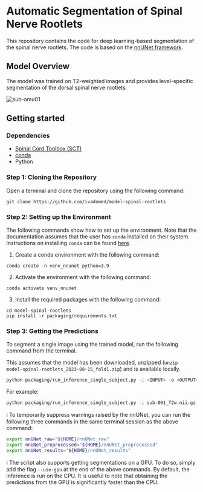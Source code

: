 # Automatic Segmentation of Spinal Nerve Rootlets 

This repository contains the code for deep learning-based segmentation of the spinal nerve rootlets. The code is based on the [nnUNet framework](https://github.com/MIC-DKFZ/nnUNet).

## Model Overview

The model was trained on T2-weighted images and provides level-specific segmentation of the dorsal spinal nerve rootlets.

![sub-amu01](https://github.com/ivadomed/model-spinal-rootlets/assets/39456460/05a4b366-89e4-4986-a0f3-3c568517bbd0)

## Getting started

### Dependencies

- [Spinal Cord Toolbox (SCT)](https://spinalcordtoolbox.com/user_section/installation.html)
- [conda](https://conda.io/projects/conda/en/latest/user-guide/install/index.html) 
- Python

### Step 1: Cloning the Repository

Open a terminal and clone the repository using the following command:

~~~
git clone https://github.com/ivadomed/model-spinal-rootlets
~~~

### Step 2: Setting up the Environment

The following commands show how to set up the environment. 
Note that the documentation assumes that the user has `conda` installed on their system. 
Instructions on installing `conda` can be found [here](https://conda.io/projects/conda/en/latest/user-guide/install/index.html).

1. Create a conda environment with the following command:
```
conda create -n venv_nnunet python=3.9
```

2. Activate the environment with the following command:
```
conda activate venv_nnunet
```

3. Install the required packages with the following command:
```
cd model-spinal-rootlets
pip install -r packaging/requirements.txt
```
 
### Step 3: Getting the Predictions

To segment a single image using the trained model, run the following command from the terminal. 

This assumes that the model has been downloaded, unzipped (`unzip model-spinal-rootlets_2023-08-15_fold1.zip`) and is available locally.

```bash
python packaging/run_inference_single_subject.py -i <INPUT> -o <OUTPUT> -path-model <PATH_TO_MODEL_FOLDER>
```

For example:

```bash
python packaging/run_inference_single_subject.py -i sub-001_T2w.nii.gz -o sub-001_T2w_label-rootlet.nii.gz -path-model model-spinal-rootlets_2023-08-15_fold1
```

ℹ️ To temporarily suppress warnings raised by the nnUNet, you can run the following three commands in the same terminal session as the above command:

```bash
export nnUNet_raw="${HOME}/nnUNet_raw"
export nnUNet_preprocessed="${HOME}/nnUNet_preprocessed"
export nnUNet_results="${HOME}/nnUNet_results"
```

ℹ️ The script also supports getting segmentations on a GPU. To do so, simply add the flag `--use-gpu` at the end of the above commands. By default, the inference is run on the CPU. It is useful to note that obtaining the predictions from the GPU is significantly faster than the CPU.

